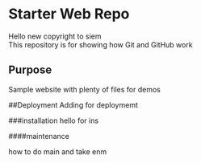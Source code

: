 # Starter Web Repo
Hello 
new copyright to siem	
This repository is for showing how Git and GitHub work

## Purpose

Sample website with plenty of files for demos

##Deployment
Adding for deploymemt

###installation
hello for ins

####maintenance 

how to do main and take enm
